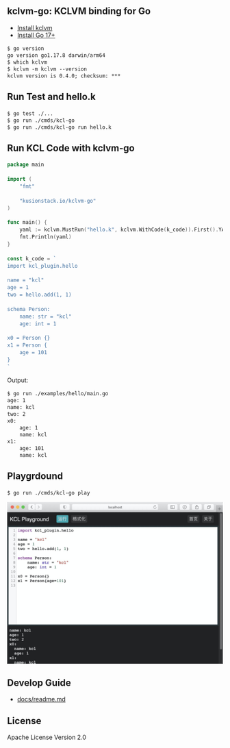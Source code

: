 ## kclvm-go: KCLVM binding for Go

- [Install kclvm](https://kusionstack.io/docs/user_docs/getting-started/install)
- [Install Go 17+](https://go.dev/dl/)

```
$ go version
go version go1.17.8 darwin/arm64
$ which kclvm
$ kclvm -m kclvm --version
kclvm version is 0.4.0; checksum: ***
```

## Run Test and hello.k

```
$ go test ./...
$ go run ./cmds/kcl-go
$ go run ./cmds/kcl-go run hello.k
```

## Run KCL Code with kclvm-go

```go
package main

import (
	"fmt"

	"kusionstack.io/kclvm-go"
)

func main() {
	yaml := kclvm.MustRun("hello.k", kclvm.WithCode(k_code)).First().YAMLString()
	fmt.Println(yaml)
}

const k_code = `
import kcl_plugin.hello

name = "kcl"
age = 1
two = hello.add(1, 1)

schema Person:
    name: str = "kcl"
    age: int = 1

x0 = Person {}
x1 = Person {
    age = 101
}
`
```

Output:

```
$ go run ./examples/hello/main.go 
age: 1
name: kcl
two: 2
x0:
    age: 1
    name: kcl
x1:
    age: 101
    name: kcl
```

## Playgrdound

```
$ go run ./cmds/kcl-go play
```

![](./docs/images/play.jpg)

## Develop Guide

- [docs/readme.md](docs/readme.md)

## License

Apache License Version 2.0
